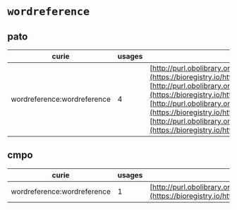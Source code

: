 # `wordreference`

## pato

| curie                       |   usages | nodes                                                                                                                                                                                                                                                                                                                                                                                                                                                                      |
|-----------------------------|----------|----------------------------------------------------------------------------------------------------------------------------------------------------------------------------------------------------------------------------------------------------------------------------------------------------------------------------------------------------------------------------------------------------------------------------------------------------------------------------|
| wordreference:wordreference |        4 | [http://purl.obolibrary.org/obo/PATO:0001875](https://bioregistry.io/http://purl.obolibrary.org/obo/PATO:0001875), [http://purl.obolibrary.org/obo/PATO:0001936](https://bioregistry.io/http://purl.obolibrary.org/obo/PATO:0001936), [http://purl.obolibrary.org/obo/PATO:0001945](https://bioregistry.io/http://purl.obolibrary.org/obo/PATO:0001945), [http://purl.obolibrary.org/obo/PATO:0001955](https://bioregistry.io/http://purl.obolibrary.org/obo/PATO:0001955) |
## cmpo

| curie                       |   usages | nodes                                                                                                             |
|-----------------------------|----------|-------------------------------------------------------------------------------------------------------------------|
| wordreference:wordreference |        1 | [http://purl.obolibrary.org/obo/PATO:0001875](https://bioregistry.io/http://purl.obolibrary.org/obo/PATO:0001875) |
